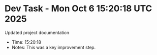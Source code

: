 # Dev Task - Mon Oct  6 15:20:18 UTC 2025
Updated project documentation
- Time: 15:20:18
- Notes: This was a key improvement step.
